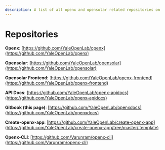 ```yaml
---
description: A list of all openx and opensolar related repositories on GitHub.
---
```


# Repositories

**Openx**: [https://github.com/YaleOpenLab/openx](https://github.com/YaleOpenLab/openx)

**Opensolar**: [https://github.com/YaleOpenLab/opensolar](https://github.com/YaleOpenLab/opensolar)

**Opensolar Frontend**: [https://github.com/YaleOpenLab/openx-frontend](https://github.com/YaleOpenLab/openx-frontend)

**API Docs**: [https://github.com/YaleOpenLab/openx-apidocs](https://github.com/YaleOpenLab/openx-apidocs)

**Gitbook \(this page\)**: [https://github.com/YaleOpenLab/openxdocs](https://github.com/YaleOpenLab/openxdocs)

**Create-openx-app**:  [https://github.com/YaleOpenLab/create-openx-app](https://github.com/YaleOpenLab/create-openx-app/tree/master/.template)

**Openx-CLI**: [https://github.com/Varunram/openx-cli](https://github.com/Varunram/openx-cli)


